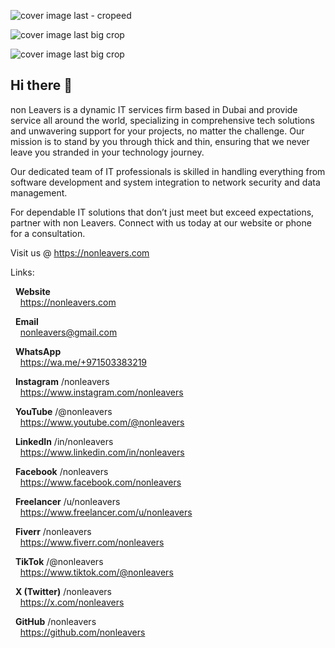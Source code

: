 
![cover image last - cropeed](https://github.com/user-attachments/assets/f976ea08-c1bb-4009-9cdf-447a9e94062d)

![cover image last big crop](https://github.com/user-attachments/assets/11c1b3f7-dd5f-429b-b5ad-095265d4f004)

![cover image last big crop](https://github.com/user-attachments/assets/dc9d851f-a3aa-4839-8ba2-6db0123cb9f4)



## Hi there 👋

non Leavers is a dynamic IT services firm based in Dubai and provide service all around the world, specializing in comprehensive tech solutions and unwavering support for your projects, no matter the challenge. Our mission is to stand by you through thick and thin, ensuring that we never leave you stranded in your technology journey.

Our dedicated team of IT professionals is skilled in handling everything from software development and system integration to network security and data management.

For dependable IT solutions that don’t just meet but exceed expectations, partner with non Leavers. Connect with us today at our website or phone for a consultation.

Visit us @ https://nonleavers.com


Links: 

   &nbsp;&nbsp;**Website**  
      &nbsp;&nbsp;&nbsp;&nbsp;https://nonleavers.com

   &nbsp;&nbsp;**Email**  
      &nbsp;&nbsp;&nbsp;&nbsp;nonleavers@gmail.com  

   &nbsp;&nbsp;**WhatsApp**  
      &nbsp;&nbsp;&nbsp;&nbsp;https://wa.me/+971503383219  

   &nbsp;&nbsp;**Instagram** /nonleavers    
      &nbsp;&nbsp;&nbsp;&nbsp;https://www.instagram.com/nonleavers  

   &nbsp;&nbsp;**YouTube** /@nonleavers  
      &nbsp;&nbsp;&nbsp;&nbsp;https://www.youtube.com/@nonleavers  

   &nbsp;&nbsp;**LinkedIn** /in/nonleavers  
      &nbsp;&nbsp;&nbsp;&nbsp;https://www.linkedin.com/in/nonleavers  

   &nbsp;&nbsp;**Facebook** /nonleavers  
      &nbsp;&nbsp;&nbsp;&nbsp;https://www.facebook.com/nonleavers  

   &nbsp;&nbsp;**Freelancer** /u/nonleavers  
      &nbsp;&nbsp;&nbsp;&nbsp;https://www.freelancer.com/u/nonleavers  

   &nbsp;&nbsp;**Fiverr** /nonleavers  
      &nbsp;&nbsp;&nbsp;&nbsp;https://www.fiverr.com/nonleavers  

   &nbsp;&nbsp;**TikTok** /@nonleavers  
      &nbsp;&nbsp;&nbsp;&nbsp;https://www.tiktok.com/@nonleavers  

   &nbsp;&nbsp;**X (Twitter)** /nonleavers  
      &nbsp;&nbsp;&nbsp;&nbsp;https://x.com/nonleavers  

   &nbsp;&nbsp;**GitHub** /nonleavers  
      &nbsp;&nbsp;&nbsp;&nbsp;https://github.com/nonleavers  

<!--
**nonleavers/nonleavers** is a ✨ _special_ ✨ repository because its `README.md` (this file) appears on your GitHub profile.

Here are some ideas to get you started:

- 🔭 I’m currently working on ...
- 🌱 I’m currently learning ...
- 👯 I’m looking to collaborate on ...
- 🤔 I’m looking for help with ...
- 💬 Ask me about ...
- 📫 How to reach me: ...
- 😄 Pronouns: ...
- ⚡ Fun fact: ...
-->
